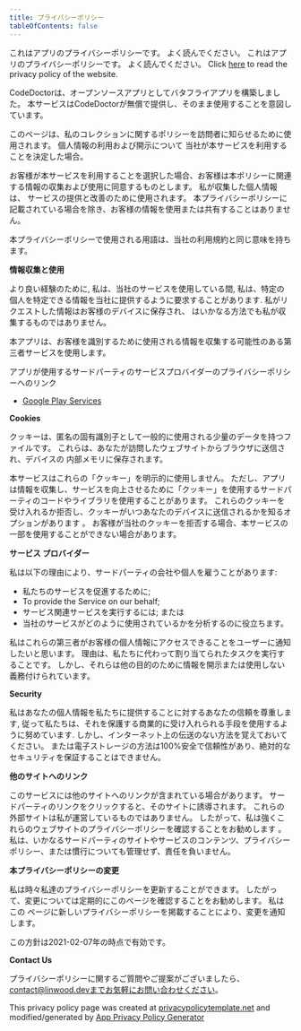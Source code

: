 ```yaml
---
title: プライバシーポリシー
tableOfContents: false
---
```


これはアプリのプライバシーポリシーです。 よく読んでください。
これはアプリのプライバシーポリシーです。 よく読んでください。
Click [here](https://go.linwood.dev/privacypolicy) to read the privacy policy of the website.

CodeDoctorは、オープンソースアプリとしてバタフライアプリを構築しました。 本サービスはCodeDoctorが無償で提供し、そのまま使用することを意図しています。

このページは、私のコレクションに関するポリシーを訪問者に知らせるために使用されます。 個人情報の利用および開示について 当社が本サービスを利用することを決定した場合。

お客様が本サービスを利用することを選択した場合、お客様は本ポリシーに関連する情報の収集および使用に同意するものとします。 私が収集した個人情報は、 サービスの提供と改善のために使用されます。 本プライバシーポリシーに記載されている場合を除き、お客様の情報を使用または共有することはありません。

本プライバシーポリシーで使用される用語は、当社の利用規約と同じ意味を持ちます。

**情報収集と使用**

より良い経験のために, 私は、当社のサービスを使用している間, 私は、特定の個人を特定できる情報を当社に提供するように要求することがあります. 私がリクエストした情報はお客様のデバイスに保存され、 はいかなる方法でも私が収集するものではありません。

本アプリは、お客様を識別するために使用される情報を収集する可能性のある第三者サービスを使用します。

アプリが使用するサードパーティのサービスプロバイダーのプライバシーポリシーへのリンク

- [Google Play Services](https://www.google.com/policies/privacy/)

**Cookies**

クッキーは、匿名の固有識別子として一般的に使用される少量のデータを持つファイルです。 これらは、あなたが訪問したウェブサイトからブラウザに送信され、デバイスの 内部メモリに保存されます。

本サービスはこれらの「クッキー」を明示的に使用しません。 ただし、アプリは情報を収集し、サービスを向上させるために「クッキー」を使用するサードパーティのコードやライブラリを使用することがあります。 これらのクッキーを受け入れるか拒否し、クッキーがいつあなたのデバイスに送信されるかを知るオプションがあります 。 お客様が当社のクッキーを拒否する場合、本サービスの一部を使用することができない場合があります。

**サービス プロバイダー**

私は以下の理由により、サードパーティの会社や個人を雇うことがあります:

- 私たちのサービスを促進するために;
- To provide the Service on our behalf;
- サービス関連サービスを実行するには; または
- 当社のサービスがどのように使用されているかを分析するのに役立ちます。

私はこれらの第三者がお客様の個人情報にアクセスできることをユーザーに通知したいと思います。 理由は、私たちに代わって割り当てられたタスクを実行することです。 しかし、それらは他の目的のために情報を開示または使用しない 義務付けられています。

**Security**

私はあなたの個人情報を私たちに提供することに対するあなたの信頼を尊重します, 従って私たちは、それを保護する商業的に受け入れられる手段を使用するように努めています. しかし、インターネット上の伝送のない方法を覚えておいてください。 または電子ストレージの方法は100%安全で信頼性があり、絶対的なセキュリティを保証することはできません。

**他のサイトへのリンク**

このサービスには他のサイトへのリンクが含まれている場合があります。 サードパーティのリンクをクリックすると、そのサイトに誘導されます。 これらの外部サイトは私が運営しているものではありません。 したがって、私は強くこれらのウェブサイトのプライバシーポリシーを確認することをお勧めします 。 私は、いかなるサードパーティのサイトやサービスのコンテンツ、プライバシーポリシー、または慣行についても管理せず、責任を負いません。

**本プライバシーポリシーの変更**

私は時々私達のプライバシーポリシーを更新することができます。 したがって、変更については定期的にこのページを確認することをお勧めします。 私はこの ページに新しいプライバシーポリシーを掲載することにより、変更を通知します。

この方針は2021-02-07年の時点で有効です。

**Contact Us**

プライバシーポリシーに関するご質問やご提案がございましたら、contact@linwood.devまでお気軽にお問い合わせください。

This privacy policy page was created at [privacypolicytemplate.net](https://privacypolicytemplate.net) and modified/generated
by [App Privacy Policy Generator](https://app-privacy-policy-generator.nisrulz.com/)
